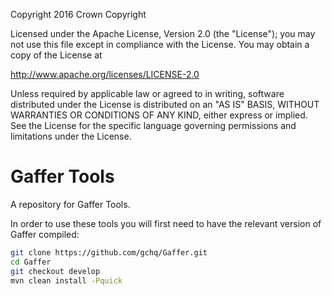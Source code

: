 Copyright 2016 Crown Copyright

Licensed under the Apache License, Version 2.0 (the "License");
you may not use this file except in compliance with the License.
You may obtain a copy of the License at

  http://www.apache.org/licenses/LICENSE-2.0

Unless required by applicable law or agreed to in writing, software
distributed under the License is distributed on an "AS IS" BASIS,
WITHOUT WARRANTIES OR CONDITIONS OF ANY KIND, either express or implied.
See the License for the specific language governing permissions and
limitations under the License.


Gaffer Tools
============================

A repository for Gaffer Tools. 

In order to use these tools you will first need to have the relevant version of Gaffer compiled:
```bash
git clone https://github.com/gchq/Gaffer.git
cd Gaffer
git checkout develop
mvn clean install -Pquick
```